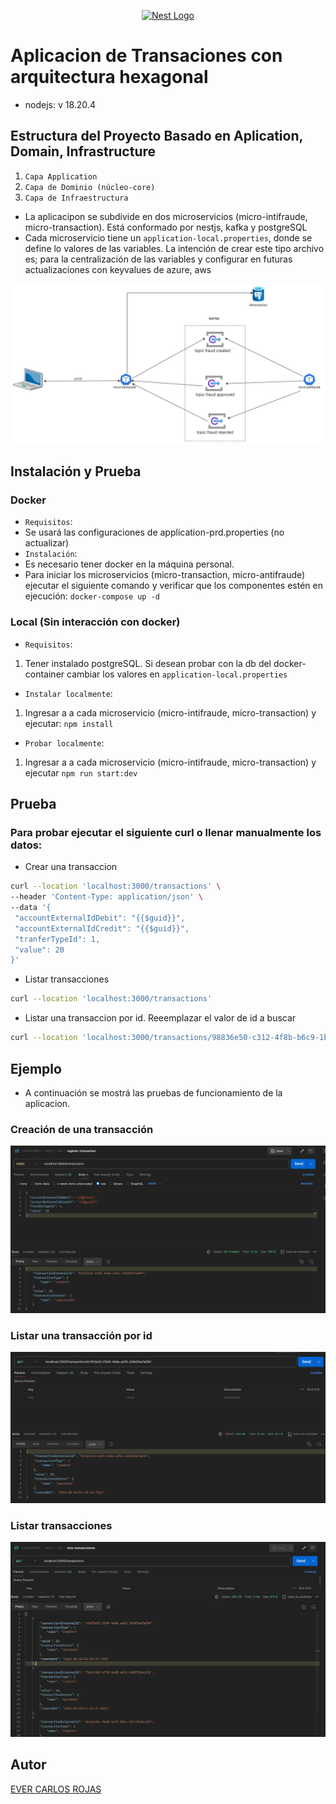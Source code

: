 <p align="center">
  <a href="http://nestjs.com/" target="blank"><img src="https://nestjs.com/img/logo-small.svg" width="200" alt="Nest Logo" /></a>
</p>


# Aplicacion de  Transaciones con arquitectura hexagonal
- nodejs: v 18.20.4
## Estructura del Proyecto Basado en Aplication, Domain, Infrastructure
1) ``Capa Application``
2) ``Capa de Dominio (núcleo-core)``
3) ``Capa de Infraestructura``
- La aplicacipon se subdivide en dos microservicios (micro-intifraude, micro-transaction). Está conformado por nestjs, kafka y postgreSQL
- Cada microservicio tiene un ```application-local.properties```, donde se define lo valores de las variables. La intención de crear este tipo archivo
  es; para la centralización de las variables y configurar en futuras actualizaciones con keyvalues de azure, aws

  
![](./resources/arq.png)

## Instalación y Prueba
### Docker
- ```Requisitos```:
- Se usará las configuraciones de application-prd.properties (no actualizar)
- ```Instalación```:
- Es necesario tener docker en la máquina personal.
- Para iniciar los microservicios (micro-transaction, micro-antifraude) ejecutar el siguiente comando y verificar que los componentes estén en ejecución: ```docker-compose up -d```

### Local (Sin interacción con docker)
- ```Requisitos```: 
1) Tener instalado postgreSQL. Si desean probar con la db del docker-container cambiar los valores en ```application-local.properties```
- ```Instalar localmente```: 
 1) Ingresar a a cada microservicio (micro-intifraude, micro-transaction) y ejecutar: ``npm install``
- ```Probar localmente```: 
 1) Ingresar a a cada microservicio (micro-intifraude, micro-transaction) y ejecutar ``npm run start:dev``

## Prueba
### Para probar ejecutar el siguiente curl o llenar manualmente los datos:
 - Crear una transaccion
 ```bash
 curl --location 'localhost:3000/transactions' \
--header 'Content-Type: application/json' \
--data '{
  "accountExternalIdDebit": "{{$guid}}",
  "accountExternalIdCredit": "{{$guid}}",
  "tranferTypeId": 1,
  "value": 20
}'
```
 - Listar transacciones

```bash
curl --location 'localhost:3000/transactions'
```

 - Listar una transaccion por id. Reeemplazar el valor de id a buscar
```bash
curl --location 'localhost:3000/transactions/98836e50-c312-4f8b-b6c9-1bba2e5f97a1'
```
## Ejemplo
- A continuación se mostrá las pruebas de funcionamiento de la aplicacion.

### Creación de una transacción
![](./resources/create_transaction.png)
### Listar una transacción por id
![](./resources/find_id_transaction.png)
### Listar transacciones
![](./resources/list_transaction.png)

## Autor
[EVER CARLOS ROJAS](https://github.com/evercarlos)